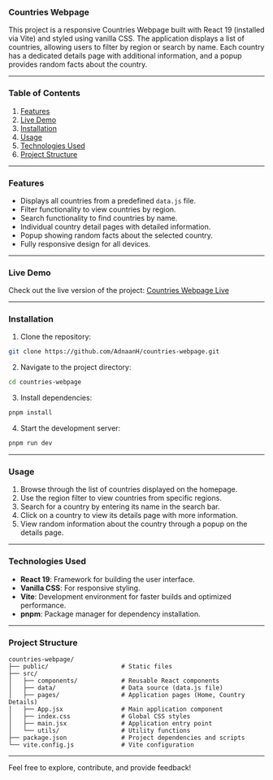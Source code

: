 ### Countries Webpage

This project is a responsive Countries Webpage built with React 19 (installed via Vite) and styled using vanilla CSS. The application displays a list of countries, allowing users to filter by region or search by name. Each country has a dedicated details page with additional information, and a popup provides random facts about the country.

---

### Table of Contents

1. [Features](#features)  
2. [Live Demo](#live-demo)  
3. [Installation](#installation)  
4. [Usage](#usage)  
5. [Technologies Used](#technologies-used)  
6. [Project Structure](#project-structure)  

---

### Features

- Displays all countries from a predefined `data.js` file.
- Filter functionality to view countries by region.
- Search functionality to find countries by name.
- Individual country detail pages with detailed information.
- Popup showing random facts about the selected country.
- Fully responsive design for all devices.

---

### Live Demo

Check out the live version of the project: [Countries Webpage Live](https://vercel.com/adnan-hamisis-projects/countries-webpage-5cvx/CkSUmYNZwufED8jDMa4atYun9L1C)

---

### Installation

1. Clone the repository:

```bash
git clone https://github.com/AdnaanH/countries-webpage.git
```

2. Navigate to the project directory:

```bash
cd countries-webpage
```

3. Install dependencies:

```bash
pnpm install
```

4. Start the development server:

```bash
pnpm run dev
```

---

### Usage

1. Browse through the list of countries displayed on the homepage.
2. Use the region filter to view countries from specific regions.
3. Search for a country by entering its name in the search bar.
4. Click on a country to view its details page with more information.
5. View random information about the country through a popup on the details page.

---

### Technologies Used

- **React 19**: Framework for building the user interface.
- **Vanilla CSS**: For responsive styling.
- **Vite**: Development environment for faster builds and optimized performance.
- **pnpm**: Package manager for dependency installation.

---

### Project Structure

```
countries-webpage/
├── public/                    # Static files
├── src/
│   ├── components/            # Reusable React components
│   ├── data/                  # Data source (data.js file)
│   ├── pages/                 # Application pages (Home, Country Details)
│   ├── App.jsx                # Main application component
│   ├── index.css              # Global CSS styles
│   ├── main.jsx               # Application entry point
│   └── utils/                 # Utility functions
├── package.json               # Project dependencies and scripts
└── vite.config.js             # Vite configuration
```

---

Feel free to explore, contribute, and provide feedback!